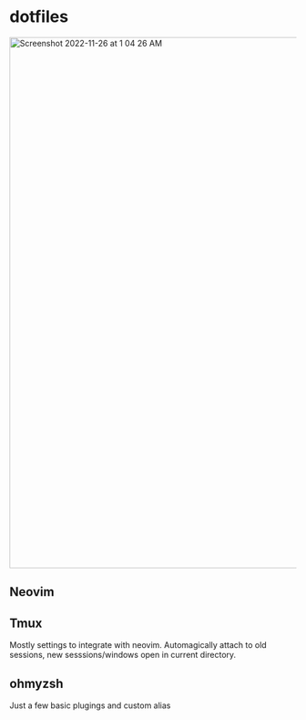 # dotfiles

<img width="931" alt="Screenshot 2022-11-26 at 1 04 26 AM" src="https://user-images.githubusercontent.com/56568238/204076729-42db5c7c-b7a4-4009-928a-ed6b89c4add4.png">

## Neovim

## Tmux

Mostly settings to integrate with neovim. Automagically attach to old sessions, new sesssions/windows open in current directory.

## ohmyzsh

Just a few basic plugings and custom alias
